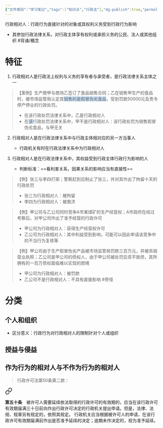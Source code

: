 ```yaml
---
{"文件类别":"学习笔记","tags":["知识点","行政法"],"dg-publish":true,"permalink":"/学习笔记studyup/行政法学/行政相对人/","dgPassFrontmatter":true,"created":"2024-09-19T14:15:52.372+08:00","updated":"2024-12-05T17:02:15.900+08:00"}
---
```


行政相对人：行政行为直接针对的对象或其权利义务受到行政行为影响
- 其参加行政法律关系，对行政主体享有权利或承担义务的公民、法人或其他组织 #背诵/概念 
# 特征
1. 行政相对人是行政法上权利与义务的享有者与承受者，是行政法律关系主体之一
>【案例】生产商甲与商场乙签订了食品销售合同；乙在销售甲生产的食品时，被市场监管局认定其<span style="background:rgba(160, 204, 246, 0.55)">销售的是假冒伪劣食品</span>，受到罚款50000元及责令停产停业的行政处罚。
>- 在该行政处罚法律关系中，乙是行政相对人
>- 在<span style="background:rgba(160, 204, 246, 0.55)">该</span>行政处罚法律关系中，甲不是行政相对人：该行政处罚为销售假冒伪劣食品，与甲无关

2. 行政相对人是在行政法律关系中与行政主体相对应的另一方当事人
	- 行政机关有时在行政法律关系中为行政相对人

3. 行政相对人是在行政法律关系中，其权益受到行政主体行政行为影响的人
	- 判断标准：==看利害关系，因果关系的影响应当有直接性==
>【例】张三与李四打架；警察赶到后制止了张三，并对其作出了拘留十天的行政处罚
>- 张三为行政相对人：被拘留
>- 李四为行政相对人：被救济

>【例】甲公司与乙公司同时竞争A市某煤矿的生产经营权；A市政府在经过考察后，对甲公司作出了准予经营的行政许可
>- 甲公司为行政相对人：获得生产经营权许可
>- 乙公司为行政相对人：其中利益受到影响，可能可以因此申请该竞争中的不当行为复核等

>【例】甲公司由于生产假冒伪劣产品被市场监管局罚款三百万元，并被吊销营业执照；乙公司是甲公司的债权人，由于甲公司被处罚后资不抵债，其所拥有的一百万债权面临难以实现的困境
>- 甲公司为行政相对人：被罚款
>- 乙公司不是行政相对人：不具有直接影响 #奇怪 

# 分类
## 个人和组织
- 区分意义：行政行为对行政相对人的限制针对个人或组织
## 授益与侵益
## 作为行为的相对人与不作为行为的相对人
> 行政许可法第50条第二款：
<div class="transclusion internal-embed is-loaded"><a class="markdown-embed-link" href="////#t50" aria-label="Open link"><svg xmlns="http://www.w3.org/2000/svg" width="24" height="24" viewBox="0 0 24 24" fill="none" stroke="currentColor" stroke-width="2" stroke-linecap="round" stroke-linejoin="round" class="svg-icon lucide-link"><path d="M10 13a5 5 0 0 0 7.54.54l3-3a5 5 0 0 0-7.07-7.07l-1.72 1.71"></path><path d="M14 11a5 5 0 0 0-7.54-.54l-3 3a5 5 0 0 0 7.07 7.07l1.71-1.71"></path></svg></a><div class="markdown-embed">



**第五十条**　被许可人需要延续依法取得的行政许可的有效期的，应当在该行政许可有效期届满三十日前向作出行政许可决定的行政机关提出申请。但是，法律、法规、规章另有规定的，依照其规定。
行政机关应当根据被许可人的申请，在该行政许可有效期届满前作出是否准予延续的决定；逾期未作决定的，视为准予延续。 

</div></div>

